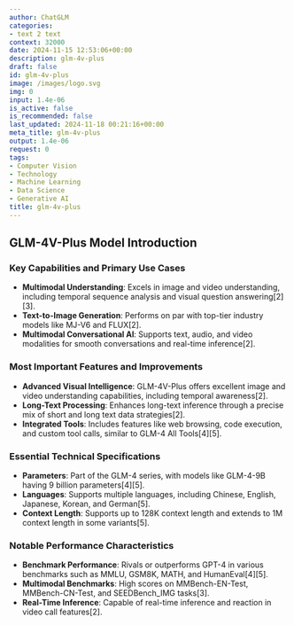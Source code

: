 ```yaml
---
author: ChatGLM
categories:
- text 2 text
context: 32000
date: 2024-11-15 12:53:06+00:00
description: glm-4v-plus
draft: false
id: glm-4v-plus
image: /images/logo.svg
img: 0
input: 1.4e-06
is_active: false
is_recommended: false
last_updated: 2024-11-18 00:21:16+00:00
meta_title: glm-4v-plus
output: 1.4e-06
request: 0
tags:
- Computer Vision
- Technology
- Machine Learning
- Data Science
- Generative AI
title: glm-4v-plus
---
```
















## GLM-4V-Plus Model Introduction

### Key Capabilities and Primary Use Cases
- **Multimodal Understanding**: Excels in image and video understanding, including temporal sequence analysis and visual question answering[2][3].
- **Text-to-Image Generation**: Performs on par with top-tier industry models like MJ-V6 and FLUX[2].
- **Multimodal Conversational AI**: Supports text, audio, and video modalities for smooth conversations and real-time inference[2].

### Most Important Features and Improvements
- **Advanced Visual Intelligence**: GLM-4V-Plus offers excellent image and video understanding capabilities, including temporal awareness[2].
- **Long-Text Processing**: Enhances long-text inference through a precise mix of short and long text data strategies[2].
- **Integrated Tools**: Includes features like web browsing, code execution, and custom tool calls, similar to GLM-4 All Tools[4][5].

### Essential Technical Specifications
- **Parameters**: Part of the GLM-4 series, with models like GLM-4-9B having 9 billion parameters[4][5].
- **Languages**: Supports multiple languages, including Chinese, English, Japanese, Korean, and German[5].
- **Context Length**: Supports up to 128K context length and extends to 1M context length in some variants[5].

### Notable Performance Characteristics
- **Benchmark Performance**: Rivals or outperforms GPT-4 in various benchmarks such as MMLU, GSM8K, MATH, and HumanEval[4][5].
- **Multimodal Benchmarks**: High scores on MMBench-EN-Test, MMBench-CN-Test, and SEEDBench_IMG tasks[3].
- **Real-Time Inference**: Capable of real-time inference and reaction in video call features[2].

